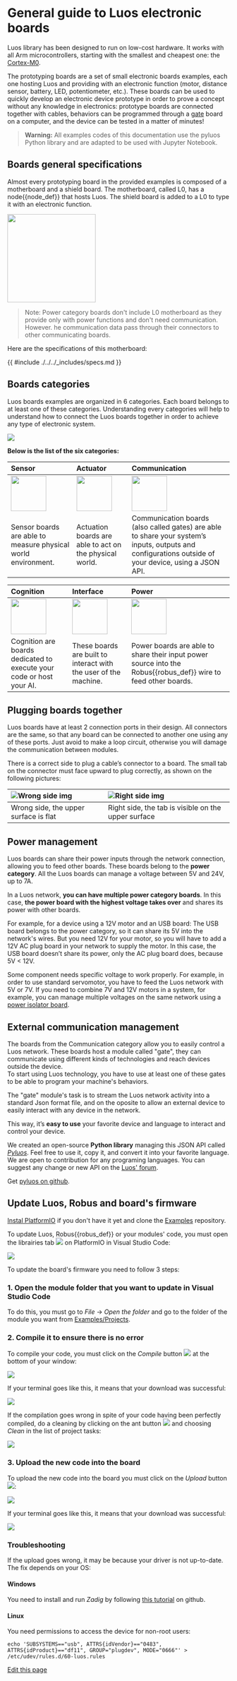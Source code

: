 # General guide to Luos electronic boards

Luos library has been designed to run on low-cost hardware. It works with all Arm microcontrollers, starting with the smallest and cheapest one: the <a href="https://developer.arm.com/ip-products/processors/cortex-m/cortex-m0" target="_blank">Cortex-M0</a>. 

The prototyping boards are a set of small electronic boards examples, each one hosting Luos and providing with an electronic function (motor, distance sensor, battery, LED, potentiometer, etc.). These boards can be used to quickly develop an electronic device prototype in order to prove a concept without any knowledge in electronics: prototype boards are connected together with cables, behaviors can be programmed through a [gate]({{boards_path}}/usb.md) board on a computer, and the device can be tested in a matter of minutes!

> **Warning:** All examples codes of this documentation use the pyluos Python library and are adapted to be used with Jupyter Notebook.

## Boards general specifications
Almost every prototyping board in the provided examples is composed of a motherboard and a shield board. The motherboard, called L0, has a <span class="cust_tooltip">node<span class="cust_tooltiptext">{{node_def}}</span></span> that hosts Luos. The shield board is added to a L0 to type it with an electronic function.

<img src="{{img_path}}/assembly.png" height="200px" />

> Note: Power category boards don't include L0 motherboard as they provide only with power functions and don't need communication. However. he communication data pass through their connectors to other communicating boards.

Here are the specifications of this motherboard:

{{ #include ./../../_includes/specs.md }}

## Boards categories
Luos boards examples are organized in 6 categories. Each board belongs to at least one of these categories. Understanding every categories will help to understand how to connect the Luos boards together in order to achieve any type of electronic system.

<img src="{{img_path}}/boards_example.png" height="" />

**Below is the list of the six categories:**

|Sensor|Actuator|Communication|
|:-|:-|:-|
|<img src="{{img_path}}/sticker-sensor.png" height="80" />|<img src="{{img_path}}/sticker-actuation.png" height="80" />|<img src="{{img_path}}/sticker-communication.png" height="80" />|
|Sensor boards are able to measure physical world environment.|Actuation boards are able to act on the physical world.|Communication boards (also called gates) are able to share your system’s inputs, outputs and configurations outside of your device, using a JSON API.|

|Cognition|Interface|Power|
|:-|:-|:-|
|<img src="{{img_path}}/sticker-cognition.png" height="80" />|<img src="{{img_path}}/sticker-interface.png" height="80" />|<img src="{{img_path}}/sticker-power.png" height="80" />|
|Cognition are boards dedicated to execute your code or host your AI.|These boards are built to interact with the user of the machine.|Power boards are able to share their input power source into the <span class="cust_tooltip">Robus<span class="cust_tooltiptext">{{robus_def}}</span></span> wire to feed other boards.|

<a name="plug"></a>
## Plugging boards together
Luos boards have at least 2 connection ports in their design. All connectors are the same, so that any board can be connected to another one using any of these ports. Just avoid to make a loop circuit, otherwise you will damage the communication between modules.

There is a correct side to plug a cable’s connector to a board. The small tab on the connector must face upward to plug correctly, as shown on the following pictures:

|![Wrong side img]({{img_path}}/plug-no.png)|![Right side img]({{img_path}}/plug-yes.png)|
|:-|:-|
|Wrong side, the upper surface is flat|Right side, the tab is visible on the upper surface|

## Power management
Luos boards can share their power inputs through the network connection, allowing you to feed other boards. These boards belong to the **power category**.
All the Luos boards can manage a voltage between 5V and 24V, up to 7A.

In a Luos network, **you can have multiple power category boards**. In this case, **the power board with the highest voltage takes over** and shares its power with other boards.

For example, for a device using a 12V motor and an USB board: The USB board belongs to the power category, so it can share its 5V into the network's wires. But you need 12V for your motor, so you will have to add a 12V AC plug board in your network to supply the motor. In this case, the USB board doesn’t share its power, only the AC plug board does, because 5V < 12V.

Some component needs specific voltage to work properly. For example, in order to use standard servomotor, you have to feed the Luos network with 5V or 7V. If you need to combine 7V and 12V motors in a system, for example, you can manage multiple voltages on the same network using a [power isolator board]({{boards_path}}/power-isolator.md).

## External communication management
The boards from the Communication category allow you to easily control a Luos network. These boards host a module called "gate", they can communicate using different kinds of technologies and reach devices outside the device.<br/>To start using Luos technology, you have to use at least one of these gates to be able to program your machine's behaviors.

The "gate" module's task is to stream the Luos network activity into a standard Json format file, and on the oposite to allow an external device to easily interact with any device in the network.

This way, it’s **easy to use** your favorite device and language to interact and control your device.

We created an open-source **Python library** managing this JSON API called [*Pyluos*](/pages/high/pyluos.md). Feel free to use it, copy it, and convert it into your favorite language. We are open to contribution for any programing languages. You can suggest any change or new API on the <a href="https://community.luos.io/" target="_blank">Luos' forum</a>.

Get <a href="https://github.com/Luos-io/Pyluos" target="_blank">pyluos on github</a>.

## Update Luos, Robus and board's firmware
[Instal PlatformIO](https://docs.luos.io/pages/low/dev-env.html) if you don't have it yet and clone the [Examples](https://github.com/Luos-io/Examples) repository.

To update Luos, <span class="cust_tooltip">Robus<span class="cust_tooltiptext">{{robus_def}}</span></span> or your modules' code, you must open the librairies tab ![]({{img_path}}/vscode-lib-button.png) on PlatformIO in Visual Studio Code:

![]({{img_path}}/Update_Luos_Robus_Modules.png)

To update the board's firmware you need to follow 3 steps:

### 1. Open the module folder that you want to update in Visual Studio Code
To do this, you must go to *File* -> *Open the folder* and go to the folder of the module you want from [Examples/Projects](https://github.com/Luos-io/Examples/tree/master/Projects).

### 2. Compile it to ensure there is no error
To compile your code, you must click on the *Compile* button ![]({{img_path}}/compile-button.png) at the bottom of your window:

![]({{img_path}}/compile.png)

If your terminal goes like this, it means that your download was successful:

![]({{img_path}}/compile_success.png)

If the compilation goes wrong in spite of your code having been perfectly compiled, do a cleaning by clicking on the ant button ![]({{img_path}}/vscode-ant-button.png) and choosing *Clean* in the list of project tasks:

![]({{img_path}}/clean.png)

### 3. Upload the new code into the board
To upload the new code into the board you must click on the *Upload* button ![]({{img_path}}/upload-button.png):

![]({{img_path}}/upload.png)

If your terminal goes like this, it means that your download was successful:

![]({{img_path}}/upload_success.png)

### Troubleshooting
If the upload goes wrong, it may be because your driver is not up-to-date. The fix depends on your OS:

#### Windows
You need to install and run *Zadig* by following <a href="https://github.com/profezzorn/ProffieOS/wiki/zadig" target="blank_">this tutorial</a> on github.

#### Linux
You need permissions to access the device for non-root users:
```
echo 'SUBSYSTEMS=="usb", ATTRS{idVendor}=="0483", ATTRS{idProduct}=="df11", GROUP="plugdev", MODE="0666"' > /etc/udev/rules.d/60-luos.rules
```

<div class="cust_edit_page"><a href="https://{{gh_path}}/pages/prototyping_boards/electronic-use.md">Edit this page</a></div>
